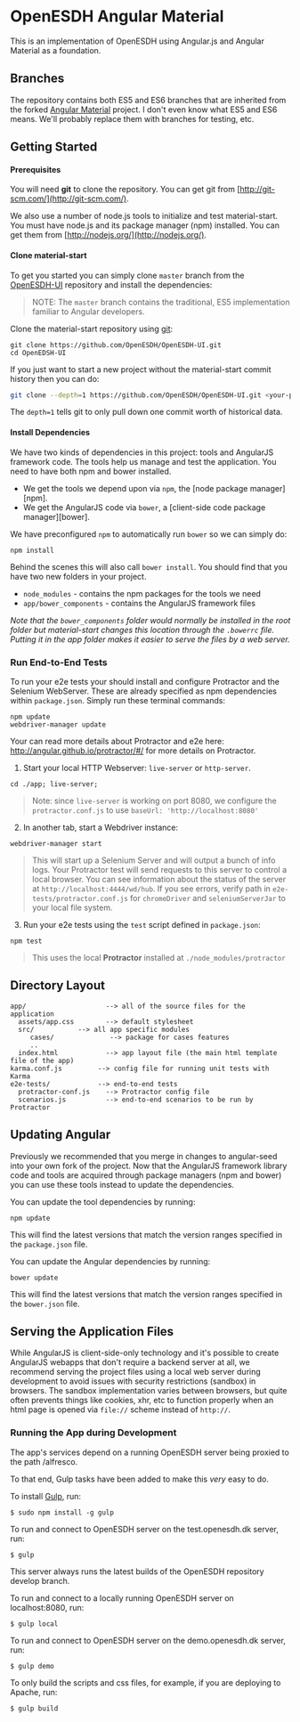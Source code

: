 # OpenESDH Angular Material

This is an implementation of OpenESDH using Angular.js and Angular Material as a foundation.

## Branches

The repository contains both ES5 and ES6 branches that are inherited from the forked [Angular Material](https://github.com/angular/material-start) project. I don't even know what ES5 and ES6 means. We'll probably replace them with branches for testing, etc.

## Getting Started

#### Prerequisites

You will need **git** to clone the repository. You can get git from
[http://git-scm.com/](http://git-scm.com/).

We also use a number of node.js tools to initialize and test material-start. You must have node.js and
its package manager (npm) installed.  You can get them from [http://nodejs.org/](http://nodejs.org/).

#### Clone material-start

To get you started you can simply clone `master` branch from the
[OpenESDH-UI](https://github.com/OpenESDH/OpenESDH-UI.git) repository and install the dependencies:

> NOTE: The `master` branch contains the traditional, ES5 implementation familiar to Angular developers.

Clone the material-start repository using [git](https://git-scm.com/):

```
git clone https://github.com/OpenESDH/OpenESDH-UI.git
cd OpenEDSH-UI
```

If you just want to start a new project without the material-start commit history then you can do:

```bash
git clone --depth=1 https://github.com/OpenESDH/OpenESDH-UI.git <your-project-name>
```

The `depth=1` tells git to only pull down one commit worth of historical data.

#### Install Dependencies

We have two kinds of dependencies in this project: tools and AngularJS framework code.  The tools help
us manage and test the application. You need to have both npm and bower installed.

* We get the tools we depend upon via `npm`, the [node package manager][npm].
* We get the AngularJS code via `bower`, a [client-side code package manager][bower].

We have preconfigured `npm` to automatically run `bower` so we can simply do:

```
npm install
```

Behind the scenes this will also call `bower install`.  You should find that you have two new
folders in your project.

* `node_modules` - contains the npm packages for the tools we need
* `app/bower_components` - contains the AngularJS framework files

*Note that the `bower_components` folder would normally be installed in the root folder but
material-start changes this location through the `.bowerrc` file.  Putting it in the app folder makes
it easier to serve the files by a web server.*

### Run End-to-End Tests

To run your e2e tests your should install and configure Protractor and the Selenium WebServer.
These are already specified as npm dependencies within `package.json`. Simply run these
terminal commands:

```console
npm update
webdriver-manager update
```

Your can read more details about Protractor and e2e here: http://angular.github.io/protractor/#/
for more details on Protractor.

 1. Start your local HTTP Webserver: `live-server` or `http-server`.

```console
cd ./app; live-server;
```

> Note: since `live-server` is working on port 8080, we configure the `protractor.conf.js` to use
`baseUrl: 'http://localhost:8080'`

 2. In another tab, start a Webdriver instance:
 
```console
webdriver-manager start
```

>This will start up a Selenium Server and will output a bunch of info logs. Your Protractor test
will send requests to this server to control a local browser. You can see information about the
status of the server at `http://localhost:4444/wd/hub`. If you see errors, verify path in
`e2e-tests/protractor.conf.js` for `chromeDriver` and `seleniumServerJar` to your local file system.

 3. Run your e2e tests using the `test` script defined in `package.json`:
 
```console
npm test
```

> This uses the local **Protractor** installed at `./node_modules/protractor`

## Directory Layout

```
app/                    --> all of the source files for the application
  assets/app.css        --> default stylesheet
  src/           --> all app specific modules
     cases/              --> package for cases features
     ..
  index.html            --> app layout file (the main html template file of the app)
karma.conf.js         --> config file for running unit tests with Karma
e2e-tests/            --> end-to-end tests
  protractor-conf.js    --> Protractor config file
  scenarios.js          --> end-to-end scenarios to be run by Protractor
```

## Updating Angular

Previously we recommended that you merge in changes to angular-seed into your own fork of the
project. Now that the AngularJS framework library code and tools are acquired through package managers
(npm and bower) you can use these tools instead to update the dependencies.

You can update the tool dependencies by running:

```
npm update
```

This will find the latest versions that match the version ranges specified in the `package.json` file.

You can update the Angular dependencies by running:

```
bower update
```

This will find the latest versions that match the version ranges specified in the `bower.json` file.


## Serving the Application Files

While AngularJS is client-side-only technology and it's possible to create AngularJS webapps that
don't require a backend server at all, we recommend serving the project files using a local
web server during development to avoid issues with security restrictions (sandbox) in browsers. The
sandbox implementation varies between browsers, but quite often prevents things like cookies, xhr,
etc to function properly when an html page is opened via `file://` scheme instead of `http://`.

### Running the App during Development

The app's services depend on a running OpenESDH server being proxied to the path /alfresco.

To that end, Gulp tasks have been added to make this _very_ easy to do.

To install [Gulp](https://github.com/gulpjs/gulp/blob/master/docs/getting-started.md), run:

```
$ sudo npm install -g gulp
```

To run and connect to OpenESDH server on the test.openesdh.dk server, run:

```
$ gulp
```

This server always runs the latest builds of the OpenESDH repository develop branch.


To run and connect to a locally running OpenESDH server on localhost:8080, run:

```
$ gulp local
```


To run and connect to OpenESDH server on the demo.openesdh.dk server, run:

```
$ gulp demo
```

To only build the scripts and css files, for example, if you are deploying to Apache, run:

```
$ gulp build
```
